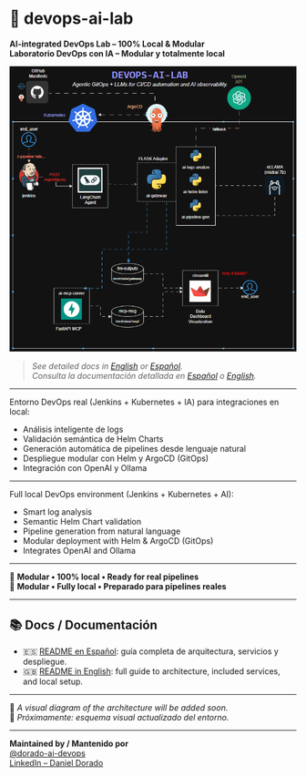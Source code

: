 # 🧪 devops-ai-lab

**AI-integrated DevOps Lab – 100% Local & Modular**  
**Laboratorio DevOps con IA – Modular y totalmente local**

![devops-ai-lab-diagram](./images/devops-ai-lab.drawio.gif)

> _See detailed docs in [English](./README_ENG.md) or [Español](./README_ES.md)._  
> _Consulta la documentación detallada en [Español](./README_ES.md) o [English](./README_ENG.md)._

---

Entorno DevOps real (Jenkins + Kubernetes + IA) para integraciones en local:
- Análisis inteligente de logs  
- Validación semántica de Helm Charts  
- Generación automática de pipelines desde lenguaje natural  
- Despliegue modular con Helm y ArgoCD (GitOps)  
- Integración con OpenAI y Ollama

---

Full local DevOps environment (Jenkins + Kubernetes + AI):
- Smart log analysis  
- Semantic Helm Chart validation  
- Pipeline generation from natural language  
- Modular deployment with Helm & ArgoCD (GitOps)  
- Integrates OpenAI and Ollama

---

🧠 **Modular • 100% local • Ready for real pipelines**  
🧠 **Modular • Fully local • Preparado para pipelines reales**

---

## 📚 Docs / Documentación

- 🇪🇸 [README en Español](./README_ES.md): guía completa de arquitectura, servicios y despliegue.
- 🇬🇧 [README in English](./README_ENG.md): full guide to architecture, included services, and local setup.

---

📌 _A visual diagram of the architecture will be added soon._  
📌 _Próximamente: esquema visual actualizado del entorno._

---

**Maintained by / Mantenido por**  
[@dorado-ai-devops](https://github.com/dorado-ai-devops)  
[LinkedIn – Daniel Dorado](https://www.linkedin.com/in/doradodaniel/)

